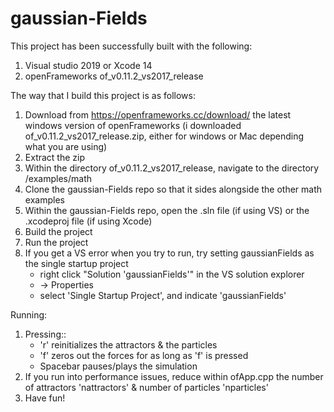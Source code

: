 # gaussian-Fields

This project has been successfully built with the following:
1.  Visual studio 2019 or Xcode 14
2.  openFrameworks of_v0.11.2_vs2017_release

The way that I build this project is as follows:
1.  Download from https://openframeworks.cc/download/ the latest windows version of openFrameworks
    (i downloaded of_v0.11.2_vs2017_release.zip, either for windows or Mac depending what you are using)
2.  Extract the zip
3.  Within the directory of_v0.11.2_vs2017_release, navigate to the directory /examples/math
4.  Clone the gaussian-Fields repo so that it sides alongside the other math examples
5.  Within the gaussian-Fields repo, open the .sln file (if using VS) or the .xcodeproj file (if using Xcode)
6.  Build the project
7.  Run the project
8.  If you get a VS error when you try to run, try setting gaussianFields as the single startup project
    * right click "Solution 'gaussianFields'" in the VS solution explorer
    * -> Properties
    * select 'Single Startup Project', and indicate 'gaussianFields'

Running:
1.  Pressing::
    * 'r' reinitializes the attractors & the particles
    * 'f' zeros out the forces for as long as 'f' is pressed
    * Spacebar pauses/plays the simulation
2.  If you run into performance issues, reduce within ofApp.cpp the number of attractors 'nattractors' & number of particles 'nparticles'
3.  Have fun!
